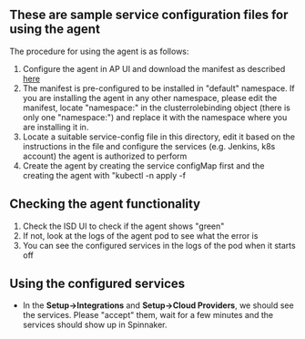 ## These are sample service configuration files for using the agent

The procedure for using the agent is as follows:
1. Configure the agent in AP UI and download the manifest as described [here](https://docs.opsmx.com/products/opsmx-intelligent-software-delivery-platform/system-setup/opsmx-agent/installation)
2. The manifest is pre-configured to be installed in "default" namespace. If you are installing the agent in any other namespace, 
please edit the manifest, locate "namespace:" in the clusterrolebinding object (there is only one "namespace:") and replace it with the namespace where you are installing it in.
3. Locate a suitable service-config file in this directory, edit it based on the instructions in the file and configure the services (e.g. Jenkins, k8s account) the agent is authorized to perform
4. Create the agent by creating the service configMap first and the creating the agent with "kubectl -n <your namespace> apply -f <edited manifest>
  
## Checking the agent functionality
1. Check the ISD UI to check if the agent shows "green"
2. If not, look at the logs of the agent pod to see what the error is
3. You can see the configured services in the logs of the pod when it starts off
  
## Using the configured services
- In the **Setup->Integrations** and **Setup->Cloud Providers**, we should see the services. Please "accept" them, wait for a few minutes and the services should show up in Spinnaker.
